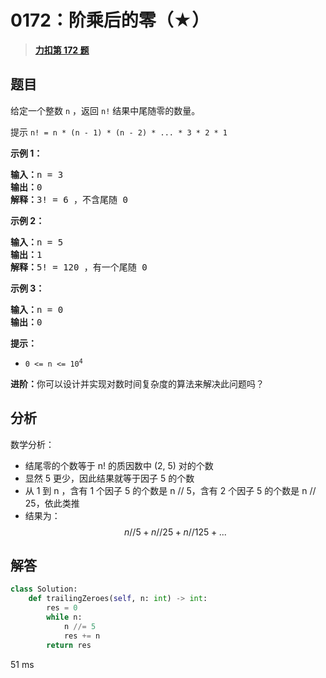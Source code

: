 # 0172：阶乘后的零（★）


> <u>**[力扣第 172 题](https://leetcode.cn/problems/factorial-trailing-zeroes/)**</u>

## 题目

<p>给定一个整数 <code>n</code> ，返回 <code>n!</code> 结果中尾随零的数量。</p>

<p>提示 <code>n! = n * (n - 1) * (n - 2) * ... * 3 * 2 * 1</code></p>



<p><strong>示例 1：</strong></p>

<pre>
<strong>输入：</strong>n = 3
<strong>输出：</strong>0
<strong>解释：</strong>3! = 6 ，不含尾随 0
</pre>

<p><strong>示例 2：</strong></p>

<pre>
<strong>输入：</strong>n = 5
<strong>输出：</strong>1
<strong>解释：</strong>5! = 120 ，有一个尾随 0
</pre>

<p><strong>示例 3：</strong></p>

<pre>
<strong>输入：</strong>n = 0
<strong>输出：</strong>0
</pre>



<p><strong>提示：</strong></p>

<ul>
<li><code>0 &lt;= n &lt;= 10<sup>4</sup></code></li>
</ul>



<p><b>进阶：</b>你可以设计并实现对数时间复杂度的算法来解决此问题吗？</p>


## 分析

数学分析：
- 结尾零的个数等于 n! 的质因数中 (2, 5) 对的个数
- 显然 5 更少，因此结果就等于因子 5 的个数
- 从 1 到 n ，含有 1 个因子 5 的个数是 n // 5，含有 2 个因子 5 的个数是 n // 25，依此类推
- 结果为：
$$n // 5 + n // 25 + n // 125 + ...$$
 
## 解答

```python
class Solution:
    def trailingZeroes(self, n: int) -> int:
        res = 0
        while n:
            n //= 5
            res += n
        return res
```
51 ms

